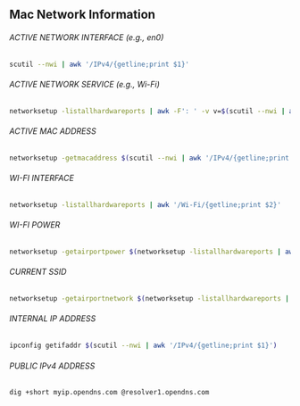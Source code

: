 ## Mac Network Information

###### ACTIVE NETWORK INTERFACE (e.g., en0)
```bash
scutil --nwi | awk '/IPv4/{getline;print $1}'
```

###### ACTIVE NETWORK SERVICE (e.g., Wi-Fi)
```bash
networksetup -listallhardwareports | awk -F': ' -v v=$(scutil --nwi | awk '/IPv4/{getline;print $1}') '$0~v{print a}{a=$NF}'
```

###### ACTIVE MAC ADDRESS
```bash
networksetup -getmacaddress $(scutil --nwi | awk '/IPv4/{getline;print $1}') | awk '{print $3}'
```

###### WI-FI INTERFACE
```bash
networksetup -listallhardwareports | awk '/Wi-Fi/{getline;print $2}'
```

###### WI-FI POWER
```bash
networksetup -getairportpower $(networksetup -listallhardwareports | awk -F': ' '/Wi-Fi/{getline;print $2}') | awk '{print $NF}'
```

###### CURRENT SSID
```bash
networksetup -getairportnetwork $(networksetup -listallhardwareports | awk -F': ' '/Wi-Fi/{getline;print $2}') 2>/dev/null | awk -F': ' '{print $NF}'
```

###### INTERNAL IP ADDRESS
```bash
ipconfig getifaddr $(scutil --nwi | awk '/IPv4/{getline;print $1}')
```

###### PUBLIC IPv4 ADDRESS
```bash
dig +short myip.opendns.com @resolver1.opendns.com
```
